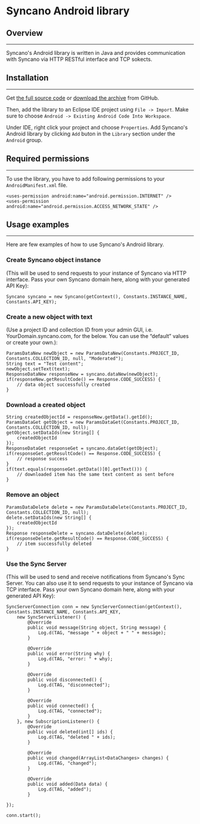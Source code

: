 # Syncano Android library

## Overview
---

Syncano's Android library is written in Java and provides communication with Syncano via HTTP RESTful interface and TCP sokects.

## Installation
---

Get [the full source code](https://github.com/Syncano/syncano-android) or [download the archive](https://github.com/Syncano/syncano-android/archive/master.zip)  from GitHub.

Then, add the library to an Eclipse IDE project using `File -> Import`. Make sure to choose `Android -> Existing Android Code Into Workspace`.

Under IDE, right click your project and choose `Properties`. Add Syncano's Android library by clicking `Add` buton in the `Library` section under the `Android` group.

## Required permissions
---

To use the library, you have to add following permissions to your `AndroidManifest.xml` file.

```	
<uses-permission android:name="android.permission.INTERNET" />
<uses-permission android:name="android.permission.ACCESS_NETWORK_STATE" />
```
## Usage examples
---

Here are few examples of how to use Syncano's Android library.

### Create Syncano object instance

(This will be used to send requests to your instance of Syncano via HTTP interface. Pass your own Syncano domain here, along with your generated API Key):

```
Syncano syncano = new Syncano(getContext(), Constants.INSTANCE_NAME, Constants.API_KEY);
```

### Create a new object with text

(Use a project ID and collection ID from your admin GUI, i.e. YourDomain.syncano.com, for the below. You can use the “default” values or create your own.):

```
ParamsDataNew newObject = new ParamsDataNew(Constants.PROJECT_ID, Constants.COLLECTION_ID, null, "Moderated");
String text = "Test content";
newObject.setText(text);
ResponseDataNew responseNew = syncano.dataNew(newObject);
if(responseNew.getResultCode() == Response.CODE_SUCCESS) {
	// data object successfully created
}
```

### Download a created object

```
String createdObjectId = responseNew.getData().getId();
ParamsDataGet getObject = new ParamsDataGet(Constants.PROJECT_ID, Constants.COLLECTION_ID, null);
getObject.setDataIds(new String[] {
	createdObjectId
});
ResponseDataGet responseGet = syncano.dataGet(getObject);
if(responseGet.getResultCode() == Response.CODE_SUCCESS) {
	// response success
}
if(text.equals(responseGet.getData()[0].getText())) {
	// downloaded item has the same text content as sent before
}
```

### Remove an object

```
ParamsDataDelete delete = new ParamsDataDelete(Constants.PROJECT_ID, Constants.COLLECTION_ID, null);
delete.setDataIds(new String[] {
	createdObjectId
});
Response responseDelete = syncano.dataDelete(delete);
if(responseDelete.getResultCode() == Response.CODE_SUCCESS) {
	// item successfully deleted
}
```

### Use the Sync Server

(This will be used to send and receive notifications from Syncano's Sync Server. You can also use it to send requests to your instance of Syncano via TCP interface. Pass your own Syncano domain here, along with your generated API Key):

```
SyncServerConnection conn = new SyncServerConnection(getContext(), Constants.INSTANCE_NAME, Constants.API_KEY,
	new SyncServerListener() {
		@Override
		public void message(String object, String message) {
			Log.d(TAG, "message " + object + " " + message);
		}

		@Override
		public void error(String why) {
			Log.d(TAG, "error: " + why);
		}

		@Override
		public void disconnected() {
			Log.d(TAG, "disconnected");
		}

		@Override
		public void connected() {
			Log.d(TAG, "connected");
		}
	}, new SubscriptionListener() {
		@Override
		public void deleted(int[] ids) {
			Log.d(TAG, "deleted " + ids);
		}

		@Override
		public void changed(ArrayList<DataChanges> changes) {
			Log.d(TAG, "changed");
		}

		@Override
		public void added(Data data) {
			Log.d(TAG, "added");
		}

});

conn.start();
```

